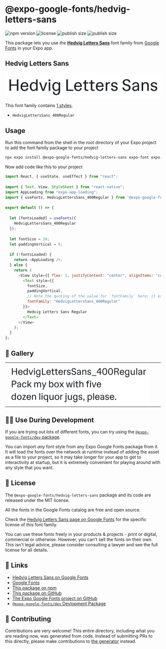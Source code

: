 # @expo-google-fonts/hedvig-letters-sans

![npm version](https://flat.badgen.net/npm/v/@expo-google-fonts/hedvig-letters-sans)
![license](https://flat.badgen.net/github/license/expo/google-fonts)
![publish size](https://flat.badgen.net/packagephobia/install/@expo-google-fonts/hedvig-letters-sans)
![publish size](https://flat.badgen.net/packagephobia/publish/@expo-google-fonts/hedvig-letters-sans)

This package lets you use the [**Hedvig Letters Sans**](https://fonts.google.com/specimen/Hedvig+Letters+Sans) font family from [Google Fonts](https://fonts.google.com/) in your Expo app.

## Hedvig Letters Sans

![Hedvig Letters Sans](./font-family.png)

This font family contains [1 styles](#-gallery).

- `HedvigLettersSans_400Regular`

## Usage

Run this command from the shell in the root directory of your Expo project to add the font family package to your project

```sh
npx expo install @expo-google-fonts/hedvig-letters-sans expo-font expo-app-loading
```

Now add code like this to your project

```js
import React, { useState, useEffect } from "react";

import { Text, View, StyleSheet } from "react-native";
import AppLoading from "expo-app-loading";
import { useFonts, HedvigLettersSans_400Regular } from '@expo-google-fonts/hedvig-letters-sans';

export default () => {

  let [fontsLoaded] = useFonts({
    HedvigLettersSans_400Regular
  });

  let fontSize = 24;
  let paddingVertical = 6;

  if (!fontsLoaded) {
    return <AppLoading />;
  } else {
    return (
      <View style={{ flex: 1, justifyContent: "center", alignItems: "center" }}>
        <Text style={{
          fontSize,
          paddingVertical,
          // Note the quoting of the value for `fontFamily` here; it expects a string!
          fontFamily: "HedvigLettersSans_400Regular"
        }}>
          Hedvig Letters Sans Regular
        </Text>
      </View>
    );
  }
};
```

## 🔡 Gallery


||||
|-|-|-|
|![HedvigLettersSans_400Regular](./HedvigLettersSans_400Regular.ttf.png)||||


## 👩‍💻 Use During Development

If you are trying out lots of different fonts, you can try using the [`@expo-google-fonts/dev` package](https://github.com/expo/google-fonts/tree/master/font-packages/dev#readme).

You can import _any_ font style from any Expo Google Fonts package from it. It will load the fonts over the network at runtime instead of adding the asset as a file to your project, so it may take longer for your app to get to interactivity at startup, but it is extremely convenient for playing around with any style that you want.


## 📖 License

The `@expo-google-fonts/hedvig-letters-sans` package and its code are released under the MIT license.

All the fonts in the Google Fonts catalog are free and open source.

Check the [Hedvig Letters Sans page on Google Fonts](https://fonts.google.com/specimen/Hedvig+Letters+Sans) for the specific license of this font family.

You can use these fonts freely in your products & projects - print or digital, commercial or otherwise. However, you can't sell the fonts on their own. This isn't legal advice, please consider consulting a lawyer and see the full license for all details.

## 🔗 Links

- [Hedvig Letters Sans on Google Fonts](https://fonts.google.com/specimen/Hedvig+Letters+Sans)
- [Google Fonts](https://fonts.google.com/)
- [This package on npm](https://www.npmjs.com/package/@expo-google-fonts/hedvig-letters-sans)
- [This package on GitHub](https://github.com/expo/google-fonts/tree/master/font-packages/hedvig-letters-sans)
- [The Expo Google Fonts project on GitHub](https://github.com/expo/google-fonts)
- [`@expo-google-fonts/dev` Devlopment Package](https://github.com/expo/google-fonts/tree/master/font-packages/dev)

## 🤝 Contributing

Contributions are very welcome! This entire directory, including what you are reading now, was generated from code. Instead of submitting PRs to this directly, please make contributions to [the generator](https://github.com/expo/google-fonts/tree/master/packages/generator) instead.
